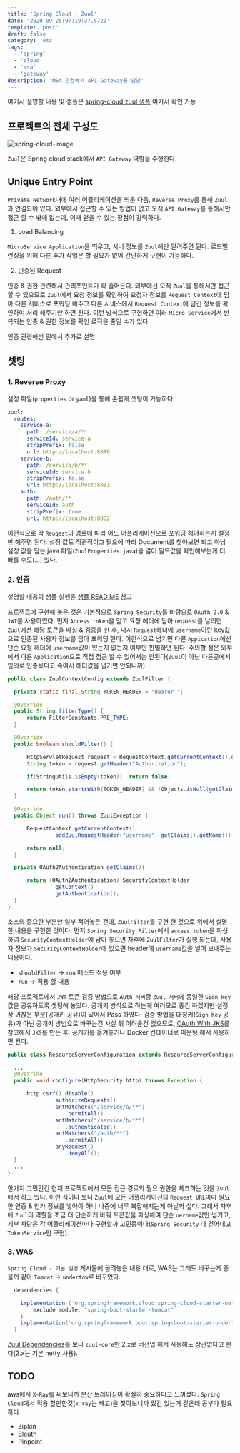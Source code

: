 ```yaml
---
title: 'Spring Cloud - Zuul'
date: '2020-09-25T07:19:37.572Z'
template: 'post'
draft: false
category: 'etc'
tags:
  - 'spring'
  - 'cloud'
  - 'msa'
  - 'gateway'
description: 'MSA 환경에서 API-Gateway를 담당'
---
```


여기서 설명할 내용 및 샘플은 [spring-cloud zuul 샘플](https://github.com/qweasd147/spring-cloud/tree/master/api-gateway) 여기서 확인 가능

## 프로젝트의 전체 구성도

![spring-cloud-image](/blog/media/cloud/spring-cloud.jpg)

`Zuul`은 Spring cloud stack에서 `API Gateway` 역할을 수행한다.

## Unique Entry Point

`Private Network`내에 여러 어플리케이션을 띄운 다음, `Reverse Proxy`를 통해 `Zuul`과 연결되어 있다. 외부에서 접근할 수 있는 방법이 없고 오직 `API Gateway`를 통해서만 접근 할 수 밖에 없는데, 이때 얻을 수 있는 장점이 강력하다.

1. Load Balancing

`MicroService Application`을 띄우고, 서버 정보를 `Zuul`에만 알려주면 된다. 로드벨런싱을 위해 다른 추가 작업은 할 필요가 없어 간단하게 구현이 가능하다.

2. 인증된 Request

인증 & 권한 관련해서 관리포인트가 확 줄어든다. 외부에선 오직 `Zuul`을 통해서만 접근 할 수 있으므로 `Zuul`에서 요청 정보를 확인하여 요청자 정보를 `Request Context`에 담아 다른 서비스로 포워딩 해주고 다른 서비스에서 `Request Context`에 담긴 정보를 확인하여 처리 해주기만 하면 된다. 이런 방식으로 구현하면 여러 `Micro Service`에서 반복되는 인증 & 권한 정보를 확인 로직을 줄일 수가 있다.

인증 관련해선 밑에서 추가로 설명

## 셋팅

### 1. Reverse Proxy

설정 파일(`properties` or `yaml`)을 통해 손쉽게 셋팅이 가능하다

```yml
zuul:
  routes:
    service-a:
      path: /service/a/**
      serviceId: service-a
      stripPrefix: false
      url: http://localhost:8080
    service-b:
      path: /service/b/**
      serviceId: service-b
      stripPrefix: false
      url: http://localhost:8081
    auth:
      path: /auth/**
      serviceId: auth
      stripPrefix: true
      url: http://localhost:8082
```

이런식으로 각 `Reuqest`의 경로에 따라 어느 어플리케이션으로 포워딩 해야하는지 설정만 해주면 된다. 설정 값도 직관적이고 필요에 따라 Document를 찾아보면 되고 아님 설정 값을 담는 java 파일(`ZuulProperties.java`)을 열어 필드값을 확인해보는게 더 빠를 수도(...) 있다.

### 2. 인증

설명할 내용의 샘플 실행은 [샘플 READ ME](https://github.com/qweasd147/spring-cloud) 참고

프로젝트에 구현해 놓은 것은 기본적으로 `Spring Security`를 바탕으로 `OAuth 2.0` & `JWT`를 사용하였다. 먼저 `Access token`을 얻고 요청 헤더에 담아 request를 날리면 `Zuul`에선 해당 토큰을 파싱 & 검증을 한 후, 다시 `Request`헤더에 `username`이란 key값으로 인증된 사용자 정보를 담아 포워딩 한다. 이런식으로 넘기면 다른 `Appication`에선 단순 요청 헤더에 `username`값이 있는지 없는지 여부만 판별하면 된다. 주의할 점은 외부에서 다른 `Application`으로 직접 접근 할 수 있어서는 안된다(`Zuul`이 아닌 다른곳에서 임의로 인증됬다고 속여서 해더값을 넘기면 안되니까).

```java
public class ZuulContextConfig extends ZuulFilter {

  private static final String TOKEN_HEADER = "Bearer ";

  @Override
  public String filterType() {
      return FilterConstants.PRE_TYPE;
  }

  @Override
  public boolean shouldFilter() {

      HttpServletRequest request = RequestContext.getCurrentContext().getRequest();
      String token = request.getHeader("Authorization");

      if(StringUtils.isEmpty(token))  return false;

      return token.startsWith(TOKEN_HEADER) && !Objects.isNull(getClaims());
  }

  @Override
  public Object run() throws ZuulException {

      RequestContext.getCurrentContext()
              .addZuulRequestHeader("username", getClaims().getName());

      return null;
  }

  private OAuth2Authentication getClaims(){

      return (OAuth2Authentication) SecurityContextHolder
              .getContext()
              .getAuthentication();
  }
}
```

소스의 중요한 부분만 일부 적어놓은 건데, `ZuulFilter`를 구현 한 것으로 위에서 설명한 내용을 구현한 것이다. 먼저 `Spring Security Filter`에서 `access token`을 파싱하여 `SecurityContextHolder`에 담아 놓으면 차후에 `ZuulFilter`가 실행 되는데, 사용자 정보가 `SecurityContextHolder`에 있으면 header에 `username`값을 넣어 보내주는 내용이다.

- `shouldFilter` -> `run` 메소드 적용 여부
- `run` -> 적용 할 내용

해당 프로젝트에서 `JWT` 토큰 검증 방법으로 `Auth 서버`랑 `Zuul 서버`에 동일한 `Sign key`값을 공유하도록 셋팅해 놓았다. 공개키 방식으로 하는게 여러모로 좋긴 하겠지만 설정 상 귀찮은 부분(공개키 공유)이 있어서 Pass 하였다. 검증 방법을 대칭키(`Sign Key` 공유)가 아닌 공개키 방법으로 바꾸는건 사실 뭐 어려운건 없으므로, [OAuth With JKS](https://github.com/qweasd147/springboot-oauth/tree/jks/jwt)를 참고해서 `JKS`를 만든 후, 공개키를 옮겨놓거나 Docker 컨테이너로 마운팅 해서 사용하면 된다.

```java
public class ResourceServerConfiguration extends ResourceServerConfigurerAdapter {

  ...
  @Override
  public void configure(HttpSecurity http) throws Exception {

      http.csrf().disable()
              .authorizeRequests()
              .antMatchers("/service/a/**")
                  .permitAll()
              .antMatchers("/service/b/**")
                  .authenticated()
              .antMatchers("/auth/**")
                  .permitAll()
              .anyRequest()
                  .denyAll();
  }
  ...
}
```

한가지 고민인건 현재 프로젝트에서 모든 접근 경로의 필요 권한을 체크하는 것을 `Zuul`에서 하고 있다. 이런 식이다 보니 `Zuul`에 모든 어플리케이션의 `Request URL`마다 필요한 인증 & 인가 정보를 넣아야 하니 나중에 너무 복잡해지는게 아닐까 싶다. 그래서 차후에 `Zuul`의 역할을 조금 더 단순하게 바꿔 토큰값을 파싱해여 단순 `uername`값만 넘기고, 세부 차단은 각 어플리케이션마다 구현할까 고민중이다(`Spring Security` 다 걷어내고 `TokenService`만 구현).

### 3. WAS

`Spring Cloud - 기본 설명` 게시물에 올려놓은 내용 대로, WAS는 그래도 바꾸는게 좋을꺼 같아 `Tomcat` -> `undertow`로 바꾸었다.

```gradle
  dependencies {

    implementation ('org.springframework.cloud:spring-cloud-starter-netflix-zuul') {
        exclude module: "spring-boot-starter-tomcat"
    }
    implementation('org.springframework.boot:spring-boot-starter-undertow')
  }
```

[Zuul Dependencies](https://mvnrepository.com/artifact/org.springframework.cloud/spring-cloud-starter-netflix-zuul/2.2.5.RELEASE)를 보니 `zuul-core`만 2.x로 버전업 해서 사용해도 상관없다고 한다(2.x는 기본 netty 사용).

## TODO

aws에서 `X-Ray`를 써보니까 분산 트레이싱이 확실히 중요하다고 느껴졌다. `Spring Cloud`에서 적용 할만한것(`x-ray`는 빼고)을 찾아보니까 있긴 있는거 같은데 공부가 필요하다.

- Zipkin
- Sleuth
- Pinpoint
